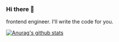 ### Hi there 👋

frontend engineer. I'll write the code for you.

[![Anurag's github stats](https://github-readme-stats.vercel.app/api?username=ushironoko)](https://github.com/anuraghazra/github-readme-stats)
